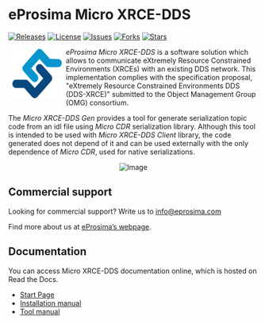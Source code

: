 # eProsima Micro XRCE-DDS

[![Releases](https://img.shields.io/github/release/eProsima/Micro-XRCE-DDS-Gen.svg)](https://github.com/eProsima/Micro-XRCE-DDS-Gen/releases)
[![License](https://img.shields.io/github/license/eProsima/Micro-XRCE-DDS-Gen.svg)](https://github.com/eProsima/Micro-XRCE-DDS-Gen/blob/master/LICENSE)
[![Issues](https://img.shields.io/github/issues/eProsima/Micro-XRCE-DDS-Gen.svg)](https://github.com/eProsima/Micro-XRCE-DDS-Gen/issues)
[![Forks](https://img.shields.io/github/forks/eProsima/Micro-XRCE-DDS-Gen.svg)](https://github.com/eProsima/Micro-XRCE-DDS-Gen/network/members)
[![Stars](https://img.shields.io/github/stars/eProsima/Micro-XRCE-DDS-Gen.svg)](https://github.com/eProsima/Micro-XRCE-DDS-Gen/stargazers)

<a href="http://www.eprosima.com"><img src="docs/eprosima-logo.svg" align="left" hspace="8" vspace="2" width="100" height="100" ></a>

*eProsima Micro XRCE-DDS* is a software solution which allows to communicate eXtremely Resource Constrained Environments (XRCEs) with an existing DDS network.
 This implementation complies with the specification proposal, "eXtremely Resource Constrained Environments DDS (DDS-XRCE)" submitted to the Object Management Group (OMG) consortium.

The *Micro XRCE-DDS Gen* provides a tool for generate serialization topic code from an idl file using *Micro CDR* serialization library.
Although this tool is intended to be used with *Micro XRCE-DDS Client* library,
the code generated does not depend of it and can be used externally with the only dependence of *Micro CDR*, used for native serializations.

<p align="center"> <img src="docs/general_architecture.png" alt="Image"/> </p>

## Commercial support

Looking for commercial support? Write us to info@eprosima.com

Find more about us at [eProsima’s webpage](https://eprosima.com/).

## Documentation

You can access Micro XRCE-DDS documentation online, which is hosted on Read the Docs.

* [Start Page](http://micro-xrce-dds.readthedocs.io)
* [Installation manual](http://micro-xrce-dds.readthedocs.io/en/latest/installation.html)
* [Tool manual](http://micro-xrce-dds.readthedocs.io/en/latest/gen.html)
